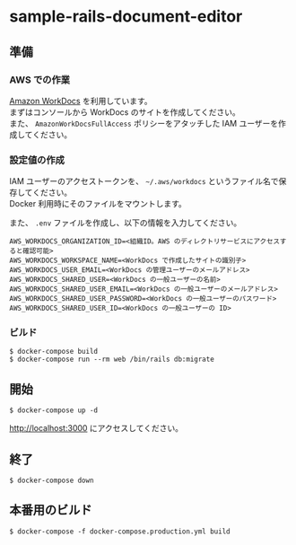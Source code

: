 # sample-rails-document-editor

## 準備

### AWS での作業

[Amazon WorkDocs](https://aws.amazon.com/jp/workdocs/) を利用しています。  
まずはコンソールから WorkDocs のサイトを作成してください。  
また、 `AmazonWorkDocsFullAccess` ポリシーをアタッチした IAM ユーザーを作成してください。  

### 設定値の作成

IAM ユーザーのアクセストークンを、 `~/.aws/workdocs` というファイル名で保存してください。  
Docker 利用時にそのファイルをマウントします。  
  
また、 `.env` ファイルを作成し、以下の情報を入力してください。

```
AWS_WORKDOCS_ORGANIZATION_ID=<組織ID。AWS のディレクトリサービスにアクセスすると確認可能>
AWS_WORKDOCS_WORKSPACE_NAME=<WorkDocs で作成したサイトの識別子>
AWS_WORKDOCS_USER_EMAIL=<WorkDocs の管理ユーザーのメールアドレス>
AWS_WORKDOCS_SHARED_USER=<WorkDocs の一般ユーザーの名前>
AWS_WORKDOCS_SHARED_USER_EMAIL=<WorkDocs の一般ユーザーのメールアドレス>
AWS_WORKDOCS_SHARED_USER_PASSWORD=<WorkDocs の一般ユーザーのパスワード>
AWS_WORKDOCS_SHARED_USER_ID=<WorkDocs の一般ユーザーの ID>
```

### ビルド

```
$ docker-compose build
$ docker-compose run --rm web /bin/rails db:migrate
```

## 開始

```
$ docker-compose up -d
```
[http://localhost:3000](http://localhost:3000) にアクセスしてください。

## 終了

```
$ docker-compose down
```

## 本番用のビルド

```
$ docker-compose -f docker-compose.production.yml build
```
